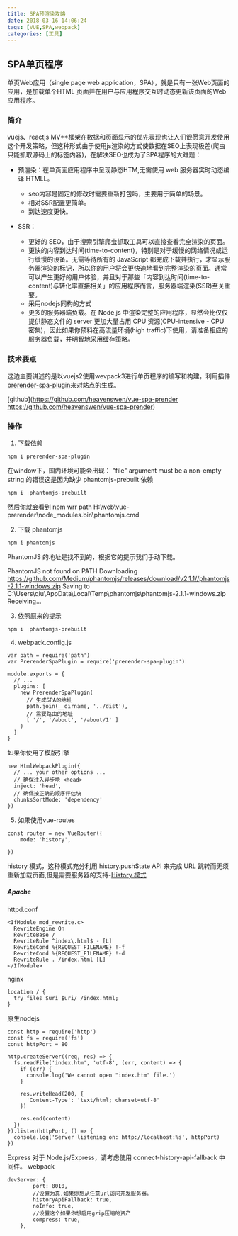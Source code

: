 ```yaml
---
title: SPA预渲染攻略
date: 2018-03-16 14:06:24
tags: [VUE,SPA,webpack]
categories: [工具]
---
```


## SPA单页程序
单页Web应用（single page web application，SPA），就是只有一张Web页面的应用，是加载单个HTML 页面并在用户与应用程序交互时动态更新该页面的Web应用程序。

### 简介
vuejs、reactjs MV**框架在数据和页面显示的优先表现也让人们很愿意开发使用这个开发策略，但这种形式由于使用js渲染的方式使数据在SEO上表现极差(爬虫只能抓取源码上的标签内容)，在解决SEO也成为了SPA程序的大难题：
+ 预渲染：在单页面应用程序中呈现静态HTM,无需使用 web 服务器实时动态编译 HTMLL。
    + seo内容是固定的修改时需要重新打包吗，主要用于简单的场景。
    + 相对SSR配置更简单。
    + 到达速度更快。 
    
    
+ SSR：
    + 更好的 SEO，由于搜索引擎爬虫抓取工具可以直接查看完全渲染的页面。
    + 更快的内容到达时间(time-to-content)，特别是对于缓慢的网络情况或运行缓慢的设备。无需等待所有的 JavaScript 都完成下载并执行，才显示服务器渲染的标记，所以你的用户将会更快速地看到完整渲染的页面。通常可以产生更好的用户体验，并且对于那些「内容到达时间(time-to-content)与转化率直接相关」的应用程序而言，服务器端渲染(SSR)至关重要。
    + 采用nodejs同构的方式
    + 更多的服务器端负载。在 Node.js 中渲染完整的应用程序，显然会比仅仅提供静态文件的 server 更加大量占用 CPU 资源(CPU-intensive - CPU 密集)，因此如果你预料在高流量环境(high traffic)下使用，请准备相应的服务器负载，并明智地采用缓存策略。

### 技术要点
这边主要讲述的是以vuejs2使用wevpack3进行单页程序的编写和构建，利用插件[prerender-spa-plugin](https://github.com/chrisvfritz/prerender-spa-plugin)来对站点的生成。

[github](https://github.com/heavenswen/vue-spa-prender
https://github.com/heavenswen/vue-spa-prender)
### 操作

1. 下载依赖
```
npm i prerender-spa-plugin
```

在window下，国内环境可能会出现： "file" argument must be a non-empty string 的错误这是因为缺少  phantomjs-prebuilt 依赖
```
npm i  phantomjs-prebuilt
```
然后你就会看到 npm wrr path H:\web\vue-prerender\node_modules\.bin\phantomjs.cmd

2. 下载 phantomjs
```
npm i phantomjs
```
PhantomJS 的地址是找不到的，根据它的提示我们手动下载。

PhantomJS not found on PATH
Downloading https://github.com/Medium/phantomjs/releases/download/v2.1.1//phantomjs-2.1.1-windows.zip
Saving to C:\Users\qiu\AppData\Local\Temp\phantomjs\phantomjs-2.1.1-windows.zip
Receiving...

3. 依照原来的提示
```
npm i  phantomjs-prebuilt
```
4. webpack.config.js

```
var path = require('path')
var PrerenderSpaPlugin = require('prerender-spa-plugin')

module.exports = {
  // ...
  plugins: [
    new PrerenderSpaPlugin(
      // 生成SPA的地址
      path.join(__dirname, '../dist'),
      // 需要路由的地址
      [ '/', '/about', '/about/1' ]
    )
  ]
}

```
如果你使用了模版引擎
```
new HtmlWebpackPlugin({
  // ... your other options ...
  // 确保注入异步块 <head>
  inject: 'head',
  // 确保按正确的顺序评估块
  chunksSortMode: 'dependency'
})
```
5. 如果使用vue-routes 
```
const router = new VueRouter({
    mode: 'history',
    
})
```
history 模式，这种模式充分利用 history.pushState API 来完成 URL 跳转而无须重新加载页面,但是需要服务器的支持-[History 模式](https://router.vuejs.org/zh-cn/essentials/history-mode.html)
##### Apache
httpd.conf
``` 
<IfModule mod_rewrite.c>
  RewriteEngine On
  RewriteBase /
  RewriteRule ^index\.html$ - [L]
  RewriteCond %{REQUEST_FILENAME} !-f
  RewriteCond %{REQUEST_FILENAME} !-d
  RewriteRule . /index.html [L]
</IfModule>
```
nginx
```
location / {
  try_files $uri $uri/ /index.html;
}
```
原生nodejs
```
const http = require('http')
const fs = require('fs')
const httpPort = 80

http.createServer((req, res) => {
  fs.readFile('index.htm', 'utf-8', (err, content) => {
    if (err) {
      console.log('We cannot open "index.htm" file.')
    }

    res.writeHead(200, {
      'Content-Type': 'text/html; charset=utf-8'
    })

    res.end(content)
  })
}).listen(httpPort, () => {
  console.log('Server listening on: http://localhost:%s', httpPort)
})
```
Express
对于 Node.js/Express，请考虑使用 connect-history-api-fallback 中间件。
webpack

```
devServer: {
		port: 8010,
		//设置为真,如果你想从任意url访问开发服务器。
		historyApiFallback: true,
		noInfo: true,
		//设置这个如果你想启用gzip压缩的资产
		compress: true,
	},

```
